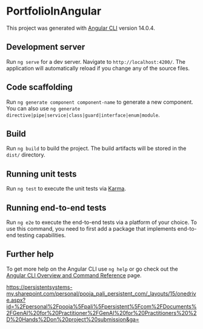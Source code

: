 # PortfolioInAngular

This project was generated with [Angular CLI](https://github.com/angular/angular-cli) version 14.0.4.

## Development server

Run `ng serve` for a dev server. Navigate to `http://localhost:4200/`. The application will automatically reload if you change any of the source files.

## Code scaffolding

Run `ng generate component component-name` to generate a new component. You can also use `ng generate directive|pipe|service|class|guard|interface|enum|module`.

## Build

Run `ng build` to build the project. The build artifacts will be stored in the `dist/` directory.

## Running unit tests

Run `ng test` to execute the unit tests via [Karma](https://karma-runner.github.io).

## Running end-to-end tests

Run `ng e2e` to execute the end-to-end tests via a platform of your choice. To use this command, you need to first add a package that implements end-to-end testing capabilities.

## Further help

To get more help on the Angular CLI use `ng help` or go check out the [Angular CLI Overview and Command Reference](https://angular.io/cli) page.

https://persistentsystems-my.sharepoint.com/personal/pooja_pali_persistent_com/_layouts/15/onedrive.aspx?id=%2Fpersonal%2Fpooja%5Fpali%5Fpersistent%5Fcom%2FDocuments%2FGenAI%20for%20Practitioner%2FGenAI%20for%20Practitioners%20%2D%20Hands%2Don%20project%20submission&ga=

